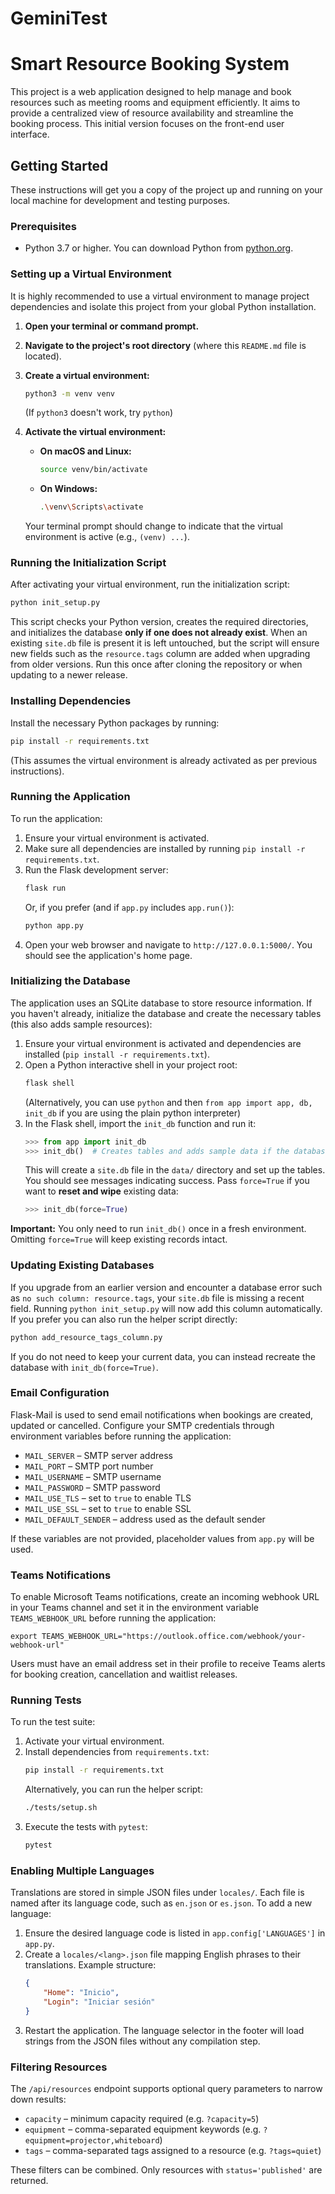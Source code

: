 # GeminiTest
# Smart Resource Booking System

This project is a web application designed to help manage and book resources such as meeting rooms and equipment efficiently. It aims to provide a centralized view of resource availability and streamline the booking process. This initial version focuses on the front-end user interface.

## Getting Started

These instructions will get you a copy of the project up and running on your local machine for development and testing purposes.

### Prerequisites

*   Python 3.7 or higher. You can download Python from [python.org](https://www.python.org/downloads/).

### Setting up a Virtual Environment

It is highly recommended to use a virtual environment to manage project dependencies and isolate this project from your global Python installation.

1.  **Open your terminal or command prompt.**
2.  **Navigate to the project's root directory** (where this `README.md` file is located).
3.  **Create a virtual environment:**
    ```bash
    python3 -m venv venv
    ```
    (If `python3` doesn't work, try `python`)

4.  **Activate the virtual environment:**
    *   **On macOS and Linux:**
        ```bash
        source venv/bin/activate
        ```
    *   **On Windows:**
        ```bash
        .\venv\Scripts\activate
        ```
    Your terminal prompt should change to indicate that the virtual environment is active (e.g., `(venv) ...`).

### Running the Initialization Script

After activating your virtual environment, run the initialization script:

```bash
python init_setup.py
```

This script checks your Python version, creates the required directories, and initializes the database **only if one does not already exist**.  When an existing `site.db` file is present it is left untouched, but the script will ensure new fields such as the `resource.tags` column are added when upgrading from older versions.  Run this once after cloning the repository or when updating to a newer release.

### Installing Dependencies

Install the necessary Python packages by running:
```bash
pip install -r requirements.txt
```
(This assumes the virtual environment is already activated as per previous instructions).

### Running the Application

To run the application:
1.  Ensure your virtual environment is activated.
2.  Make sure all dependencies are installed by running `pip install -r requirements.txt`.
3.  Run the Flask development server:
    ```bash
    flask run
    ```
    Or, if you prefer (and if `app.py` includes `app.run()`):
    ```bash
    python app.py
    ```
4.  Open your web browser and navigate to `http://127.0.0.1:5000/`.
    You should see the application's home page.

### Initializing the Database

The application uses an SQLite database to store resource information. If you haven't already, initialize the database and create the necessary tables (this also adds sample resources):
1. Ensure your virtual environment is activated and dependencies are installed (`pip install -r requirements.txt`).
2. Open a Python interactive shell in your project root:
   ```bash
   flask shell
   ```
   (Alternatively, you can use `python` and then `from app import app, db, init_db` if you are using the plain python interpreter)
3. In the Flask shell, import the `init_db` function and run it:
   ```python
   >>> from app import init_db
   >>> init_db()  # Creates tables and adds sample data if the database is empty
   ```
   This will create a `site.db` file in the `data/` directory and set up the tables.
   You should see messages indicating success.
   Pass `force=True` if you want to **reset and wipe** existing data:
   ```python
   >>> init_db(force=True)
   ```
**Important:** You only need to run `init_db()` once in a fresh environment. Omitting `force=True` will keep existing records intact.

### Updating Existing Databases

If you upgrade from an earlier version and encounter a database error such as
`no such column: resource.tags`, your `site.db` file is missing a recent field.
Running `python init_setup.py` will now add this column automatically. If you prefer you can also run the helper script directly:

```bash
python add_resource_tags_column.py
```

If you do not need to keep your current data, you can instead recreate the
database with `init_db(force=True)`.

### Email Configuration

Flask-Mail is used to send email notifications when bookings are created, updated or cancelled. Configure your SMTP credentials through environment variables before running the application:

* `MAIL_SERVER` – SMTP server address
* `MAIL_PORT` – SMTP port number
* `MAIL_USERNAME` – SMTP username
* `MAIL_PASSWORD` – SMTP password
* `MAIL_USE_TLS` – set to `true` to enable TLS
* `MAIL_USE_SSL` – set to `true` to enable SSL
* `MAIL_DEFAULT_SENDER` – address used as the default sender

If these variables are not provided, placeholder values from `app.py` will be used.

### Teams Notifications

To enable Microsoft Teams notifications, create an incoming webhook URL in your Teams channel and set it in the environment variable `TEAMS_WEBHOOK_URL` before running the application:

```
export TEAMS_WEBHOOK_URL="https://outlook.office.com/webhook/your-webhook-url"
```

Users must have an email address set in their profile to receive Teams alerts for booking creation, cancellation and waitlist releases.

### Running Tests

To run the test suite:
1. Activate your virtual environment.
2. Install dependencies from `requirements.txt`:
   ```bash
   pip install -r requirements.txt
   ```
   Alternatively, you can run the helper script:
   ```bash
   ./tests/setup.sh
   ```
3. Execute the tests with `pytest`:
   ```bash
   pytest
   ```

### Enabling Multiple Languages

Translations are stored in simple JSON files under `locales/`. Each file is named after its language code, such as `en.json` or `es.json`. To add a new language:

1. Ensure the desired language code is listed in `app.config['LANGUAGES']` in `app.py`.
2. Create a `locales/<lang>.json` file mapping English phrases to their translations. Example structure:
   ```json
   {
       "Home": "Inicio",
       "Login": "Iniciar sesión"
   }
   ```
3. Restart the application. The language selector in the footer will load strings from the JSON files without any compilation step.

### Filtering Resources

The `/api/resources` endpoint supports optional query parameters to narrow down
results:

- `capacity` – minimum capacity required (e.g. `?capacity=5`)
- `equipment` – comma-separated equipment keywords (e.g. `?equipment=projector,whiteboard`)
- `tags` – comma-separated tags assigned to a resource (e.g. `?tags=quiet`)

These filters can be combined. Only resources with `status='published'` are returned.
